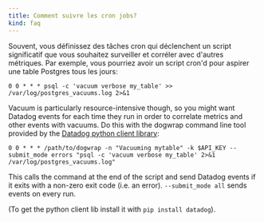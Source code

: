 ```yaml
---
title: Comment suivre les cron jobs?
kind: faq
---
```


Souvent, vous définissez des tâches cron qui déclenchent un script significatif que vous souhaitez surveiller et corréler avec d'autres métriques. Par exemple, vous pourriez avoir un script cron'd pour aspirer une table Postgres tous les jours:

    0 0 * * * psql -c 'vacuum verbose my_table' >> /var/log/postgres_vacuums.log 2>&1

Vacuum is particularly resource-intensive though, so you might want Datadog events for each time they run in order to correlate metrics and other events with vacuums. Do this with the dogwrap command line tool provided by the [Datadog python client library][1]:

    0 0 * * * /path/to/dogwrap -n "Vacuuming mytable" -k $API_KEY --submit_mode errors "psql -c 'vacuum verbose my_table' 2>&1 /var/log/postgres_vacuums.log"

This calls the command at the end of the script and send Datadog events if it exits with a non-zero exit code (i.e. an error). `--submit_mode all` sends events on every run.

(To get the python client lib install it with `pip install datadog`).

[1]: https://github.com/DataDog/datadogpy/
